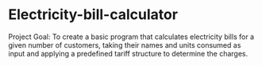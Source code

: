 # Electricity-bill-calculator
 Project Goal: To create a basic program that calculates electricity bills for a given number of customers, taking their names and units consumed as input and applying a predefined tariff structure to determine the charges.  
